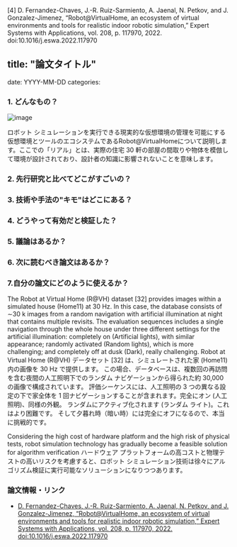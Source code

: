 [4] D. Fernandez-Chaves, J.-R. Ruiz-Sarmiento, A. Jaenal, N. Petkov, and J. Gonzalez-Jimenez, “Robot@VirtualHome, an ecosystem of virtual environments and tools for realistic indoor robotic simulation,” Expert Systems with Applications, vol. 208, p. 117970, 2022. doi:10.1016/j.eswa.2022.117970 

## title: "論文タイトル"
date: YYYY-MM-DD
categories:
### 1. どんなもの？

![image](https://github.com/Buddies-as-you-know/research_docs/assets/69001166/671ae722-7d1d-4f43-8599-20576f1e87a4)

ロボット シミュレーションを実行できる現実的な仮想環境の管理を可能にする仮想環境とツールのエコシステムであるRobot@VirtualHomeについて説明します。ここでの「リアル」とは、実際の住宅 30 軒の部屋の間取りや物体を模倣して環境が設計されており、設計者の知識に影響されないことを意味します。

### 2. 先行研究と比べてどこがすごいの？
### 3. 技術や手法の"キモ"はどこにある？
### 4. どうやって有効だと検証した？
### 5. 議論はあるか？
### 6. 次に読むべき論文はあるか？

### 7.自分の論文にどのように使えるか？
The Robot at Virtual Home (R@VH) dataset [32] provides images within a simulated house (Home11) at 30 Hz. In this case, the database consists of ∼30 k images from a random navigation with artificial illumination at night that contains multiple revisits. The evaluation sequences includes a single navigation through the whole house under three different settings for the artificial illumination: completely on (Artificial lights), with similar appearance; randomly activated (Random lights), which is more challenging; and completely off at dusk (Dark), really challenging.
Robot at Virtual Home (R@VH) データセット [32] は、シミュレートされた家 (Home11) 内の画像を 30 Hz で提供します。 この場合、データベースは、複数回の再訪問を含む夜間の人工照明下でのランダム ナビゲーションから得られた約 30,000 の画像で構成されています。 評価シーケンスには、人工照明の 3 つの異なる設定の下で家全体を 1 回ナビゲーションすることが含まれます。完全にオン (人工照明)、同様の外観。 ランダムにアクティブ化されます (ランダム ライト)。これはより困難です。 そして夕暮れ時（暗い時）には完全にオフになるので、本当に挑戦的です。


Considering the high cost of hardware platform and the high risk of physical tests, robot simulation technology has gradually become a feasible solution for algorithm verification
ハードウェア プラットフォームの高コストと物理テストの高いリスクを考慮すると、ロボット シミュレーション技術は徐々にアルゴリズム検証に実行可能なソリューションになりつつあります。


### 論文情報・リンク
- [D. Fernandez-Chaves, J.-R. Ruiz-Sarmiento, A. Jaenal, N. Petkov, and J. Gonzalez-Jimenez, “Robot@VirtualHome, an ecosystem of virtual environments and tools for realistic indoor robotic simulation,” Expert Systems with Applications, vol. 208, p. 117970, 2022. doi:10.1016/j.eswa.2022.117970 ]([論文リンク](https://pdf.sciencedirectassets.com/271506/1-s2.0-S0957417422X00171/1-s2.0-S0957417422012015/main.pdf?X-Amz-Security-Token=IQoJb3JpZ2luX2VjEL%2F%2F%2F%2F%2F%2F%2F%2F%2F%2F%2FwEaCXVzLWVhc3QtMSJGMEQCIDpyZgglwwSn11e6np%2FX%2FMk%2FeaFu758QjCNWD%2FX%2B9NLTAiAEOghIlIEh3UmMz5Rr%2BmA1BwnGfkjXit%2FT7Ic3pq1JLiq7BQjo%2F%2F%2F%2F%2F%2F%2F%2F%2F%2F8BEAUaDDA1OTAwMzU0Njg2NSIMfP9DFHGzacmCsvzpKo8Fv%2F4yyZkSbXIeHDbXRbhSK1FTHdlZviUD%2F1dBrUxqxKzb%2F3C%2FmwfmltuU51nlgIbOxFkg7Wqvgv%2BCWXILyM09QrJlA%2F6hjA8%2FjFmkjo52aia1ffAD7eIvQd6lJZKWbma1g9vAgS5rCKC53r7PQplDPkmHvhEYydYGkhSdP1ZB59qQjhromTw31g9nmt4UQFJgSS2cPVGGTK61p%2FryrZy8jBQb7ai7Ybq6Cm%2B7N3E2sGXLoWCqElI2gILihLP91UML7n6DsVZWqL%2BFXkdctz78hL0HmICKazTxxLb6lFKgCZFJfchDFSxZps%2FDOA%2BEWxC%2FP58mHYSW5uuft1jK77iJn947jg%2FGDFDH1ulPCazZC26lRXmv98p%2B3yq0RfHNPdfCKDq2fLpi1%2FCDmIP7vdsrWofp%2B0PhlGmLoXxDlcZQOObmggCLID5sd4giLBxk2EmaIGZO%2B26wN1mv9Dd7pmER1%2B5SwwW2c9w5FwcI1304BqaOqyaJ4MaWBYglEQR6ft%2FbpYDjZSVtKTlWoVG86Kpysrs79%2FBkyOWh0lujX4tO9%2Fm5fHes3vGb8tJdWYvi83DhhcvlZpynF1SCqoKss6ReblF71TBUgY9hDLCGHY6t8Aq4A4wHaZYa6YQOP8griqE4mYkH7DKm7WOWBc35xRYf6IzDXolkHnOIt8KgFyvFwQmf%2BtZ2Hf3X3v9lOFd3jp4Ol%2FThVHev6Tal9nkJ%2BeXyUIEVHCD%2Fgy2q%2BM6MRH7uxVdiKl2jhuWCuHnqeh%2FIVKzZ%2BD0PMrWIhsL%2BrZKWA0i1m%2BJ1aIzFNY9Y5GJc7KmKYke4X1FxY0NsiDYuNKvN7P4P%2F6IpskBouyG42Mam%2FM3vhV3XgmjdNS5N64nG3QcQlDDawYKqBjqyAUMqLEWsRn%2BhlJDSPpnpYtWNphwA1xTQ5ofq6v1wldPdpZLj6d2o3UgQr6wY82kxOk1rXChXoePTPavYLZZly1Li%2BxG9OUlCnpzLMnKtsk86GOddcojqdG%2BzQqYpIcPN%2BxZkcNNmp2%2FyuGE%2B6hEmy0JzE2tdBCa4qt3aYd4MLBBtA8GmxPBtIrOWUUsnmIpUIT5sEsLmxXmmkBD5b%2FcqDIAvXg7CwBs33dArpvIYhw9VRP8%3D&X-Amz-Algorithm=AWS4-HMAC-SHA256&X-Amz-Date=20231031T073922Z&X-Amz-SignedHeaders=host&X-Amz-Expires=300&X-Amz-Credential=ASIAQ3PHCVTYYUXVWVUN%2F20231031%2Fus-east-1%2Fs3%2Faws4_request&X-Amz-Signature=1557f01ca5d73618ad90904aebf353a0e49036d95427790838de1ed9e7f4cb0a&hash=9c66a02dba9cdf3fc14f907482226d0befd3eeff789bcd8ea59789ef9ff332ab&host=68042c943591013ac2b2430a89b270f6af2c76d8dfd086a07176afe7c76c2c61&pii=S0957417422012015&tid=spdf-3a3b5179-1068-4f0d-9d8e-2bc312e6615a&sid=f5ac36437a5d7040e8586446058ddd267179gxrqa&type=client&tsoh=d3d3LnNjaWVuY2VkaXJlY3QuY29t&ua=10105f53000e52025458&rr=81ea3e672d0580e1&cc=jp)https://pdf.sciencedirectassets.com/271506/1-s2.0-S0957417422X00171/1-s2.0-S0957417422012015/main.pdf?X-Amz-Security-Token=IQoJb3JpZ2luX2VjEL%2F%2F%2F%2F%2F%2F%2F%2F%2F%2F%2FwEaCXVzLWVhc3QtMSJGMEQCIDpyZgglwwSn11e6np%2FX%2FMk%2FeaFu758QjCNWD%2FX%2B9NLTAiAEOghIlIEh3UmMz5Rr%2BmA1BwnGfkjXit%2FT7Ic3pq1JLiq7BQjo%2F%2F%2F%2F%2F%2F%2F%2F%2F%2F8BEAUaDDA1OTAwMzU0Njg2NSIMfP9DFHGzacmCsvzpKo8Fv%2F4yyZkSbXIeHDbXRbhSK1FTHdlZviUD%2F1dBrUxqxKzb%2F3C%2FmwfmltuU51nlgIbOxFkg7Wqvgv%2BCWXILyM09QrJlA%2F6hjA8%2FjFmkjo52aia1ffAD7eIvQd6lJZKWbma1g9vAgS5rCKC53r7PQplDPkmHvhEYydYGkhSdP1ZB59qQjhromTw31g9nmt4UQFJgSS2cPVGGTK61p%2FryrZy8jBQb7ai7Ybq6Cm%2B7N3E2sGXLoWCqElI2gILihLP91UML7n6DsVZWqL%2BFXkdctz78hL0HmICKazTxxLb6lFKgCZFJfchDFSxZps%2FDOA%2BEWxC%2FP58mHYSW5uuft1jK77iJn947jg%2FGDFDH1ulPCazZC26lRXmv98p%2B3yq0RfHNPdfCKDq2fLpi1%2FCDmIP7vdsrWofp%2B0PhlGmLoXxDlcZQOObmggCLID5sd4giLBxk2EmaIGZO%2B26wN1mv9Dd7pmER1%2B5SwwW2c9w5FwcI1304BqaOqyaJ4MaWBYglEQR6ft%2FbpYDjZSVtKTlWoVG86Kpysrs79%2FBkyOWh0lujX4tO9%2Fm5fHes3vGb8tJdWYvi83DhhcvlZpynF1SCqoKss6ReblF71TBUgY9hDLCGHY6t8Aq4A4wHaZYa6YQOP8griqE4mYkH7DKm7WOWBc35xRYf6IzDXolkHnOIt8KgFyvFwQmf%2BtZ2Hf3X3v9lOFd3jp4Ol%2FThVHev6Tal9nkJ%2BeXyUIEVHCD%2Fgy2q%2BM6MRH7uxVdiKl2jhuWCuHnqeh%2FIVKzZ%2BD0PMrWIhsL%2BrZKWA0i1m%2BJ1aIzFNY9Y5GJc7KmKYke4X1FxY0NsiDYuNKvN7P4P%2F6IpskBouyG42Mam%2FM3vhV3XgmjdNS5N64nG3QcQlDDawYKqBjqyAUMqLEWsRn%2BhlJDSPpnpYtWNphwA1xTQ5ofq6v1wldPdpZLj6d2o3UgQr6wY82kxOk1rXChXoePTPavYLZZly1Li%2BxG9OUlCnpzLMnKtsk86GOddcojqdG%2BzQqYpIcPN%2BxZkcNNmp2%2FyuGE%2B6hEmy0JzE2tdBCa4qt3aYd4MLBBtA8GmxPBtIrOWUUsnmIpUIT5sEsLmxXmmkBD5b%2FcqDIAvXg7CwBs33dArpvIYhw9VRP8%3D&X-Amz-Algorithm=AWS4-HMAC-SHA256&X-Amz-Date=20231031T073922Z&X-Amz-SignedHeaders=host&X-Amz-Expires=300&X-Amz-Credential=ASIAQ3PHCVTYYUXVWVUN%2F20231031%2Fus-east-1%2Fs3%2Faws4_request&X-Amz-Signature=1557f01ca5d73618ad90904aebf353a0e49036d95427790838de1ed9e7f4cb0a&hash=9c66a02dba9cdf3fc14f907482226d0befd3eeff789bcd8ea59789ef9ff332ab&host=68042c943591013ac2b2430a89b270f6af2c76d8dfd086a07176afe7c76c2c61&pii=S0957417422012015&tid=spdf-3a3b5179-1068-4f0d-9d8e-2bc312e6615a&sid=f5ac36437a5d7040e8586446058ddd267179gxrqa&type=client&tsoh=d3d3LnNjaWVuY2VkaXJlY3QuY29t&ua=10105f53000e52025458&rr=81ea3e672d0580e1&cc=jp)
